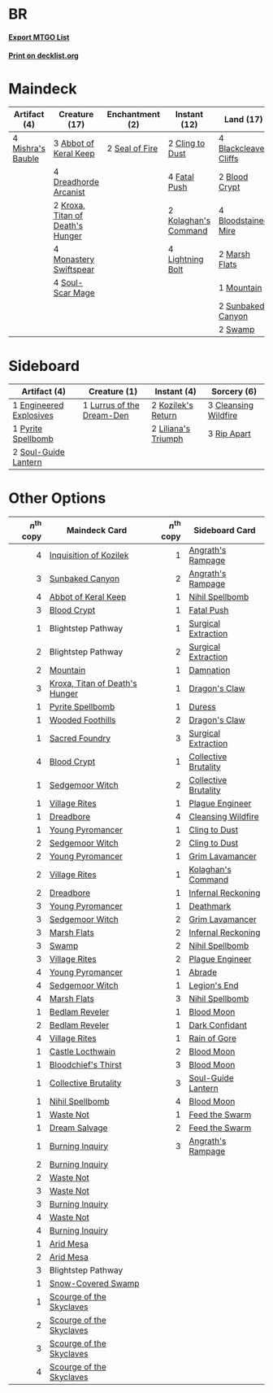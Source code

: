 # BR

#### [Export MTGO List](../collection/BR/BR.txt)
#### [Print on decklist.org](http://decklist.org/?deckmain=3%09Abbot%20of%20Keral%20Keep%0A4%09Blackcleave%20Cliffs%0A2%09Blood%20Crypt%0A4%09Bloodstained%20Mire%0A2%09Cling%20to%20Dust%0A4%09Dreadhorde%20Arcanist%0A4%09Fatal%20Push%0A3%09Inquisition%20of%20Kozilek%0A2%09Kolaghan's%20Command%0A2%09Kroxa,%20Titan%20of%20Death's%20Hunger%0A4%09Lightning%20Bolt%0A2%09Marsh%20Flats%0A4%09Mishra's%20Bauble%0A4%09Monastery%20Swiftspear%0A1%09Mountain%0A2%09Seal%20of%20Fire%0A4%09Soul-Scar%20Mage%0A2%09Sunbaked%20Canyon%0A2%09Swamp%0A4%09Thoughtseize%0A1%09Unearth&deckside=3%09Cleansing%20Wildfire%0A1%09Engineered%20Explosives%0A2%09Kozilek's%20Return%0A2%09Liliana's%20Triumph%0A1%09Lurrus%20of%20the%20Dream-Den%0A1%09Pyrite%20Spellbomb%0A3%09Rip%20Apart%0A2%09Soul-Guide%20Lantern)
# Maindeck

|                                        Artifact (4)                                        |                                               Creature (17)                                               |                                     Enchantment (2)                                     |                                         Instant (12)                                          |                                           Land (17)                                           |                                            Sorcery (8)                                            |
|--------------------------------------------------------------------------------------------|-----------------------------------------------------------------------------------------------------------|-----------------------------------------------------------------------------------------|-----------------------------------------------------------------------------------------------|-----------------------------------------------------------------------------------------------|---------------------------------------------------------------------------------------------------|
|4 [Mishra's Bauble](http://gatherer.wizards.com/Pages/Card/Details.aspx?multiverseid=122122)|3 [Abbot of Keral Keep](http://gatherer.wizards.com/Pages/Card/Details.aspx?multiverseid=398411)           |2 [Seal of Fire](http://gatherer.wizards.com/Pages/Card/Details.aspx?multiverseid=185817)|2 [Cling to Dust](http://gatherer.wizards.com/Pages/Card/Details.aspx?multiverseid=476338)     |4 [Blackcleave Cliffs](http://gatherer.wizards.com/Pages/Card/Details.aspx?multiverseid=209401)|3 [Inquisition of Kozilek](http://gatherer.wizards.com/Pages/Card/Details.aspx?multiverseid=416897)|
|                                                                                            |4 [Dreadhorde Arcanist](http://gatherer.wizards.com/Pages/Card/Details.aspx?multiverseid=461052)           |                                                                                         |4 [Fatal Push](http://gatherer.wizards.com/Pages/Card/Details.aspx?multiverseid=423724)        |2 [Blood Crypt](http://gatherer.wizards.com/Pages/Card/Details.aspx?multiverseid=97102)        |4 [Thoughtseize](http://gatherer.wizards.com/Pages/Card/Details.aspx?multiverseid=438676)          |
|                                                                                            |2 [Kroxa, Titan of Death's Hunger](http://gatherer.wizards.com/Pages/Card/Details.aspx?multiverseid=476472)|                                                                                         |2 [Kolaghan's Command](http://gatherer.wizards.com/Pages/Card/Details.aspx?multiverseid=394613)|4 [Bloodstained Mire](http://gatherer.wizards.com/Pages/Card/Details.aspx?multiverseid=405094) |1 [Unearth](http://gatherer.wizards.com/Pages/Card/Details.aspx?multiverseid=442102)               |
|                                                                                            |4 [Monastery Swiftspear](http://gatherer.wizards.com/Pages/Card/Details.aspx?multiverseid=438706)          |                                                                                         |4 [Lightning Bolt](http://gatherer.wizards.com/Pages/Card/Details.aspx?multiverseid=806)       |2 [Marsh Flats](http://gatherer.wizards.com/Pages/Card/Details.aspx?multiverseid=405101)       |                                                                                                   |
|                                                                                            |4 [Soul-Scar Mage](http://gatherer.wizards.com/Pages/Card/Details.aspx?multiverseid=426850)                |                                                                                         |                                                                                               |1 [Mountain](http://gatherer.wizards.com/Pages/Card/Details.aspx?multiverseid=439859)          |                                                                                                   |
|                                                                                            |                                                                                                           |                                                                                         |                                                                                               |2 [Sunbaked Canyon](http://gatherer.wizards.com/Pages/Card/Details.aspx?multiverseid=464196)   |                                                                                                   |
|                                                                                            |                                                                                                           |                                                                                         |                                                                                               |2 [Swamp](http://gatherer.wizards.com/Pages/Card/Details.aspx?multiverseid=439858)             |                                                                                                   |


# Sideboard

|                                          Artifact (4)                                           |                                            Creature (1)                                            |                                         Instant (4)                                          |                                          Sorcery (6)                                          |
|-------------------------------------------------------------------------------------------------|----------------------------------------------------------------------------------------------------|----------------------------------------------------------------------------------------------|-----------------------------------------------------------------------------------------------|
|1 [Engineered Explosives](http://gatherer.wizards.com/Pages/Card/Details.aspx?multiverseid=50139)|1 [Lurrus of the Dream-Den](http://gatherer.wizards.com/Pages/Card/Details.aspx?multiverseid=479746)|2 [Kozilek's Return](http://gatherer.wizards.com/Pages/Card/Details.aspx?multiverseid=407608) |3 [Cleansing Wildfire](http://gatherer.wizards.com/Pages/Card/Details.aspx?multiverseid=491777)|
|1 [Pyrite Spellbomb](http://gatherer.wizards.com/Pages/Card/Details.aspx?multiverseid=442796)    |                                                                                                    |2 [Liliana's Triumph](http://gatherer.wizards.com/Pages/Card/Details.aspx?multiverseid=461025)|3 [Rip Apart](http://gatherer.wizards.com/Pages/Card/Details.aspx?multiverseid=513717)         |
|2 [Soul-Guide Lantern](http://gatherer.wizards.com/Pages/Card/Details.aspx?multiverseid=476488)  |                                                                                                    |                                                                                              |                                                                                               |


# Other Options

|*n*<sup>th</sup> copy|                                              Maindeck Card                                              |*n*<sup>th</sup> copy|                                        Sideboard Card                                         |
|--------------------:|---------------------------------------------------------------------------------------------------------|--------------------:|-----------------------------------------------------------------------------------------------|
|                    4|[Inquisition of Kozilek](http://gatherer.wizards.com/Pages/Card/Details.aspx?multiverseid=416897)        |                    1|[Angrath's Rampage](http://gatherer.wizards.com/Pages/Card/Details.aspx?multiverseid=461112)   |
|                    3|[Sunbaked Canyon](http://gatherer.wizards.com/Pages/Card/Details.aspx?multiverseid=464196)               |                    2|[Angrath's Rampage](http://gatherer.wizards.com/Pages/Card/Details.aspx?multiverseid=461112)   |
|                    4|[Abbot of Keral Keep](http://gatherer.wizards.com/Pages/Card/Details.aspx?multiverseid=398411)           |                    1|[Nihil Spellbomb](http://gatherer.wizards.com/Pages/Card/Details.aspx?multiverseid=442215)     |
|                    3|[Blood Crypt](http://gatherer.wizards.com/Pages/Card/Details.aspx?multiverseid=97102)                    |                    1|[Fatal Push](http://gatherer.wizards.com/Pages/Card/Details.aspx?multiverseid=423724)          |
|                    1|Blightstep Pathway                                                                                       |                    1|[Surgical Extraction](http://gatherer.wizards.com/Pages/Card/Details.aspx?multiverseid=397706) |
|                    2|Blightstep Pathway                                                                                       |                    2|[Surgical Extraction](http://gatherer.wizards.com/Pages/Card/Details.aspx?multiverseid=397706) |
|                    2|[Mountain](http://gatherer.wizards.com/Pages/Card/Details.aspx?multiverseid=439859)                      |                    1|[Damnation](http://gatherer.wizards.com/Pages/Card/Details.aspx?multiverseid=425888)           |
|                    3|[Kroxa, Titan of Death's Hunger](http://gatherer.wizards.com/Pages/Card/Details.aspx?multiverseid=476472)|                    1|[Dragon's Claw](http://gatherer.wizards.com/Pages/Card/Details.aspx?multiverseid=129527)       |
|                    1|[Pyrite Spellbomb](http://gatherer.wizards.com/Pages/Card/Details.aspx?multiverseid=442796)              |                    1|[Duress](http://gatherer.wizards.com/Pages/Card/Details.aspx?multiverseid=14557)               |
|                    1|[Wooded Foothills](http://gatherer.wizards.com/Pages/Card/Details.aspx?multiverseid=405116)              |                    2|[Dragon's Claw](http://gatherer.wizards.com/Pages/Card/Details.aspx?multiverseid=129527)       |
|                    1|[Sacred Foundry](http://gatherer.wizards.com/Pages/Card/Details.aspx?multiverseid=405106)                |                    3|[Surgical Extraction](http://gatherer.wizards.com/Pages/Card/Details.aspx?multiverseid=397706) |
|                    4|[Blood Crypt](http://gatherer.wizards.com/Pages/Card/Details.aspx?multiverseid=97102)                    |                    1|[Collective Brutality](http://gatherer.wizards.com/Pages/Card/Details.aspx?multiverseid=414380)|
|                    1|[Sedgemoor Witch](http://gatherer.wizards.com/Pages/Card/Details.aspx?multiverseid=513563)               |                    2|[Collective Brutality](http://gatherer.wizards.com/Pages/Card/Details.aspx?multiverseid=414380)|
|                    1|[Village Rites](http://gatherer.wizards.com/Pages/Card/Details.aspx?multiverseid=485449)                 |                    1|[Plague Engineer](http://gatherer.wizards.com/Pages/Card/Details.aspx?multiverseid=464049)     |
|                    1|[Dreadbore](http://gatherer.wizards.com/Pages/Card/Details.aspx?multiverseid=430622)                     |                    4|[Cleansing Wildfire](http://gatherer.wizards.com/Pages/Card/Details.aspx?multiverseid=491777)  |
|                    1|[Young Pyromancer](http://gatherer.wizards.com/Pages/Card/Details.aspx?multiverseid=426592)              |                    1|[Cling to Dust](http://gatherer.wizards.com/Pages/Card/Details.aspx?multiverseid=476338)       |
|                    2|[Sedgemoor Witch](http://gatherer.wizards.com/Pages/Card/Details.aspx?multiverseid=513563)               |                    2|[Cling to Dust](http://gatherer.wizards.com/Pages/Card/Details.aspx?multiverseid=476338)       |
|                    2|[Young Pyromancer](http://gatherer.wizards.com/Pages/Card/Details.aspx?multiverseid=426592)              |                    1|[Grim Lavamancer](http://gatherer.wizards.com/Pages/Card/Details.aspx?multiverseid=430589)     |
|                    2|[Village Rites](http://gatherer.wizards.com/Pages/Card/Details.aspx?multiverseid=485449)                 |                    1|[Kolaghan's Command](http://gatherer.wizards.com/Pages/Card/Details.aspx?multiverseid=394613)  |
|                    2|[Dreadbore](http://gatherer.wizards.com/Pages/Card/Details.aspx?multiverseid=430622)                     |                    1|[Infernal Reckoning](http://gatherer.wizards.com/Pages/Card/Details.aspx?multiverseid=447238)  |
|                    3|[Young Pyromancer](http://gatherer.wizards.com/Pages/Card/Details.aspx?multiverseid=426592)              |                    1|[Deathmark](http://gatherer.wizards.com/Pages/Card/Details.aspx?multiverseid=129910)           |
|                    3|[Sedgemoor Witch](http://gatherer.wizards.com/Pages/Card/Details.aspx?multiverseid=513563)               |                    2|[Grim Lavamancer](http://gatherer.wizards.com/Pages/Card/Details.aspx?multiverseid=430589)     |
|                    3|[Marsh Flats](http://gatherer.wizards.com/Pages/Card/Details.aspx?multiverseid=405101)                   |                    2|[Infernal Reckoning](http://gatherer.wizards.com/Pages/Card/Details.aspx?multiverseid=447238)  |
|                    3|[Swamp](http://gatherer.wizards.com/Pages/Card/Details.aspx?multiverseid=439858)                         |                    2|[Nihil Spellbomb](http://gatherer.wizards.com/Pages/Card/Details.aspx?multiverseid=442215)     |
|                    3|[Village Rites](http://gatherer.wizards.com/Pages/Card/Details.aspx?multiverseid=485449)                 |                    2|[Plague Engineer](http://gatherer.wizards.com/Pages/Card/Details.aspx?multiverseid=464049)     |
|                    4|[Young Pyromancer](http://gatherer.wizards.com/Pages/Card/Details.aspx?multiverseid=426592)              |                    1|[Abrade](http://gatherer.wizards.com/Pages/Card/Details.aspx?multiverseid=430772)              |
|                    4|[Sedgemoor Witch](http://gatherer.wizards.com/Pages/Card/Details.aspx?multiverseid=513563)               |                    1|[Legion's End](http://gatherer.wizards.com/Pages/Card/Details.aspx?multiverseid=466860)        |
|                    4|[Marsh Flats](http://gatherer.wizards.com/Pages/Card/Details.aspx?multiverseid=405101)                   |                    3|[Nihil Spellbomb](http://gatherer.wizards.com/Pages/Card/Details.aspx?multiverseid=442215)     |
|                    1|[Bedlam Reveler](http://gatherer.wizards.com/Pages/Card/Details.aspx?multiverseid=414415)                |                    1|[Blood Moon](http://gatherer.wizards.com/Pages/Card/Details.aspx?multiverseid=45386)           |
|                    2|[Bedlam Reveler](http://gatherer.wizards.com/Pages/Card/Details.aspx?multiverseid=414415)                |                    1|[Dark Confidant](http://gatherer.wizards.com/Pages/Card/Details.aspx?multiverseid=397731)      |
|                    4|[Village Rites](http://gatherer.wizards.com/Pages/Card/Details.aspx?multiverseid=485449)                 |                    1|[Rain of Gore](http://gatherer.wizards.com/Pages/Card/Details.aspx?multiverseid=107358)        |
|                    1|[Castle Locthwain](http://gatherer.wizards.com/Pages/Card/Details.aspx?multiverseid=473203)              |                    2|[Blood Moon](http://gatherer.wizards.com/Pages/Card/Details.aspx?multiverseid=45386)           |
|                    1|[Bloodchief's Thirst](http://gatherer.wizards.com/Pages/Card/Details.aspx?multiverseid=491729)           |                    3|[Blood Moon](http://gatherer.wizards.com/Pages/Card/Details.aspx?multiverseid=45386)           |
|                    1|[Collective Brutality](http://gatherer.wizards.com/Pages/Card/Details.aspx?multiverseid=414380)          |                    3|[Soul-Guide Lantern](http://gatherer.wizards.com/Pages/Card/Details.aspx?multiverseid=476488)  |
|                    1|[Nihil Spellbomb](http://gatherer.wizards.com/Pages/Card/Details.aspx?multiverseid=442215)               |                    4|[Blood Moon](http://gatherer.wizards.com/Pages/Card/Details.aspx?multiverseid=45386)           |
|                    1|[Waste Not](http://gatherer.wizards.com/Pages/Card/Details.aspx?multiverseid=420734)                     |                    1|[Feed the Swarm](http://gatherer.wizards.com/Pages/Card/Details.aspx?multiverseid=491737)      |
|                    1|[Dream Salvage](http://gatherer.wizards.com/Pages/Card/Details.aspx?multiverseid=158774)                 |                    2|[Feed the Swarm](http://gatherer.wizards.com/Pages/Card/Details.aspx?multiverseid=491737)      |
|                    1|[Burning Inquiry](http://gatherer.wizards.com/Pages/Card/Details.aspx?multiverseid=191096)               |                    3|[Angrath's Rampage](http://gatherer.wizards.com/Pages/Card/Details.aspx?multiverseid=461112)   |
|                    2|[Burning Inquiry](http://gatherer.wizards.com/Pages/Card/Details.aspx?multiverseid=191096)               |                     |                                                                                               |
|                    2|[Waste Not](http://gatherer.wizards.com/Pages/Card/Details.aspx?multiverseid=420734)                     |                     |                                                                                               |
|                    3|[Waste Not](http://gatherer.wizards.com/Pages/Card/Details.aspx?multiverseid=420734)                     |                     |                                                                                               |
|                    3|[Burning Inquiry](http://gatherer.wizards.com/Pages/Card/Details.aspx?multiverseid=191096)               |                     |                                                                                               |
|                    4|[Waste Not](http://gatherer.wizards.com/Pages/Card/Details.aspx?multiverseid=420734)                     |                     |                                                                                               |
|                    4|[Burning Inquiry](http://gatherer.wizards.com/Pages/Card/Details.aspx?multiverseid=191096)               |                     |                                                                                               |
|                    1|[Arid Mesa](http://gatherer.wizards.com/Pages/Card/Details.aspx?multiverseid=405092)                     |                     |                                                                                               |
|                    2|[Arid Mesa](http://gatherer.wizards.com/Pages/Card/Details.aspx?multiverseid=405092)                     |                     |                                                                                               |
|                    3|Blightstep Pathway                                                                                       |                     |                                                                                               |
|                    1|[Snow-Covered Swamp](http://gatherer.wizards.com/Pages/Card/Details.aspx?multiverseid=121256)            |                     |                                                                                               |
|                    1|[Scourge of the Skyclaves](http://gatherer.wizards.com/Pages/Card/Details.aspx?multiverseid=491760)      |                     |                                                                                               |
|                    2|[Scourge of the Skyclaves](http://gatherer.wizards.com/Pages/Card/Details.aspx?multiverseid=491760)      |                     |                                                                                               |
|                    3|[Scourge of the Skyclaves](http://gatherer.wizards.com/Pages/Card/Details.aspx?multiverseid=491760)      |                     |                                                                                               |
|                    4|[Scourge of the Skyclaves](http://gatherer.wizards.com/Pages/Card/Details.aspx?multiverseid=491760)      |                     |                                                                                               |


